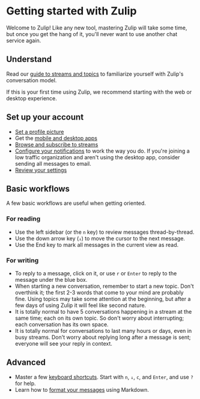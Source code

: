 # Getting started with Zulip

Welcome to Zulip! Like any new tool, mastering Zulip will take some time,
but once you get the hang of it, you'll never want to use another chat
service again.

## Understand

Read our [guide to streams and topics](/help/about-streams-and-topics) to familiarize
yourself with Zulip's conversation model.

If this is your first time using Zulip, we recommend starting with the web
or desktop experience.

## Set up your account

- [Set a profile picture](/help/change-your-avatar)
- Get the [mobile and desktop apps](/apps)
- [Browse and subscribe to streams](/help/browse-and-subscribe-to-streams)
- [Configure your notifications](/#settings/notifications) to work the way
  you do. If you're joining a low traffic organization and aren't using the
  desktop app, consider sending all messages to email.
- [Review your settings](/help/review-your-settings)

## Basic workflows

A few basic workflows are useful when getting oriented.

### For reading

- Use the left sidebar (or the `n` key) to review messages thread-by-thread.
- Use the down arrow key (`↓`) to move the cursor to the next message.
- Use the End key to mark all messages in the current view as read.

### For writing

- To reply to a message, click on it, or use `r` or `Enter` to reply to the
  message under the blue box.
- When starting a new conversation, remember to start a new topic. Don't
  overthink it; the first 2-3 words that come to your mind are probably
  fine. Using topics may take some attention at the beginning, but after a
  few days of using Zulip it will feel like second nature.
- It is totally normal to have 5 conversations happening in a stream at the
  same time; each on its own topic. So don't worry about interrupting; each
  conversation has its own space.
- It is totally normal for conversations to last many hours or days, even in
  busy streams. Don't worry about replying long after a message is sent;
  everyone will see your reply in context.

## Advanced

- Master a few [keyboard shortcuts](/help/keyboard-shortcuts). Start
  with `n`, `↓`, `c`, and `Enter`, and use `?` for help.
- Learn how to
  [format your messages](/help/format-your-message-using-markdown) using
  Markdown.
